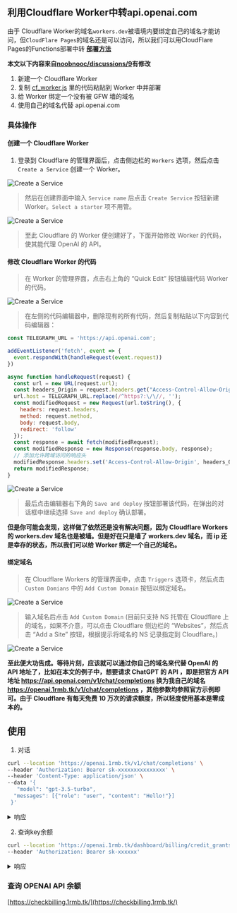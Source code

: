 
## 利用Cloudflare Worker中转api.openai.com


由于 Cloudflare Worker的域名`workers.dev`被墙境内要绑定自己的域名才能访问，但`CloudFlare Pages`的域名还是可以访问，所以我们可以用CloudFlare Pages的Functions部署中转 **[部署方法](./cloudflare_proxy_pages.md)**



**本文以下内容来自[noobnooc/discussions/9](https://github.com/noobnooc/noobnooc/discussions/9)有修改**

1. 新建一个 Cloudflare Worker
2. 复制 [cf_worker.js](https://cdn.jsdelivr.net/gh/x-dr/chatgptProxyAPI@main/cf_worker.js)  里的代码粘贴到 Worker 中并部署
3. 给 Worker 绑定一个没有被 GFW 墙的域名
4. 使用自己的域名代替 api.openai.com

### 具体操作

#### 创建一个 Cloudflare Worker

1. 登录到 Cloudflare 的管理界面后，点击侧边栏的 `Workers` 选项，然后点击 `Create a Service` 创建一个 Worker。

![Create a Service](./img/Cloudflare_Worker1.png)

> 然后在创建界面中输入 `Service name` 后点击 `Create Service` 按钮新建 Worker。`Select a starter` 项不用管。

![Create a Service](./img/Cloudflare_Worker2.png)

> 至此 Cloudflare 的 Worker 便创建好了，下面开始修改 Worker 的代码，使其能代理 OpenAI 的 API。

#### 修改 Cloudflare Worker 的代码

> 在 Worker 的管理界面，点击右上角的 “Quick Edit” 按钮编辑代码 Worker 的代码。

![Create a Service](./img/Cloudflare_Worker3.png)

> 在左侧的代码编辑器中，删除现有的所有代码，然后复制粘贴以下内容到代码编辑器：

```js
const TELEGRAPH_URL = 'https://api.openai.com';

addEventListener('fetch', event => {
  event.respondWith(handleRequest(event.request))
})

async function handleRequest(request) {
  const url = new URL(request.url);
  const headers_Origin = request.headers.get("Access-Control-Allow-Origin") || "*"
  url.host = TELEGRAPH_URL.replace(/^https?:\/\//, '');
  const modifiedRequest = new Request(url.toString(), {
    headers: request.headers,
    method: request.method,
    body: request.body,
    redirect: 'follow'
  });
  const response = await fetch(modifiedRequest);
  const modifiedResponse = new Response(response.body, response);
  // 添加允许跨域访问的响应头
  modifiedResponse.headers.set('Access-Control-Allow-Origin', headers_Origin);
  return modifiedResponse;
}

```


![Create a Service](./img/Cloudflare_Worker4.png)

> 最后点击编辑器右下角的 `Save and deploy` 按钮部署该代码，在弹出的对话框中继续选择 `Save and deploy` 确认部署。



**但是你可能会发现，这样做了依然还是没有解决问题，因为 Cloudflare Workers 的 workers.dev 域名也是被墙。但是好在只是墙了 workers.dev 域名，而 ip 还是幸存的状态，所以我们可以给 Worker 绑定一个自己的域名。**

#### 绑定域名

> 在 Cloudflare Workers 的管理界面中，点击 `Triggers` 选项卡，然后点击 `Custom Domians` 中的 `Add Custom Domain` 按钮以绑定域名。

![Create a Service](./img/Cloudflare_Worker5.png)

> 输入域名后点击 `Add Custom Domain` (目前只支持 NS 托管在 Cloudflare 上的域名，如果不介意，可以点击 Cloudflare 侧边栏的 “Websites”，然后点击 “Add a Site” 按钮，根据提示将域名的 NS 记录指定到 Cloudflare。)

![Create a Service](./img/Cloudflare_Worker6.png)



**至此便大功告成。等待片刻，应该就可以通过你自己的域名来代替 OpenAI 的 API 地址了，比如在本文的例子中，想要请求 ChatGPT 的 API ，即是把官方 API 地址 https://api.openai.com/v1/chat/completions 换为我自己的域名 https://openai.1rmb.tk/v1/chat/completions ，其他参数均参照官方示例即可。由于 Cloudflare 有每天免费 10 万次的请求额度，所以轻度使用基本是零成本的。**



## 使用 

1. 对话

```bash
curl --location 'https://openai.1rmb.tk/v1/chat/completions' \
--header 'Authorization: Bearer sk-xxxxxxxxxxxxxxx' \
--header 'Content-Type: application/json' \
--data '{
   "model": "gpt-3.5-turbo",
  "messages": [{"role": "user", "content": "Hello!"}]
 }'

```

<details>

<summary>响应</summary>

```json
{
    "id": "chatcmpl-6rMlZybwjMQIhFAEaiCmWvMP1BXld",
    "object": "chat.completion",
    "created": 1678176917,
    "model": "gpt-3.5-turbo-0301",
    "usage": {
        "prompt_tokens": 9,
        "completion_tokens": 11,
        "total_tokens": 20
    },
    "choices": [
        {
            "message": {
                "role": "assistant",
                "content": "\n\nHello! How can I assist you today?"
            },
            "finish_reason": "stop",
            "index": 0
        }
    ]
}

```

</details>

2. 查询key余额

```bash
curl --location 'https://openai.1rmb.tk/dashboard/billing/credit_grants' \
--header 'Authorization: Bearer sk-xxxxxx'

```

<details>

<summary>响应</summary>

```json
{
    "object": "credit_summary",
    "total_granted": 18.0,
    "total_used": 9.543368000000001,
    "total_available": 8.456631999999999,
    "grants": {
        "object": "list",
        "data": [
            {
                "object": "credit_grant",
                "id": "xxxxxxx-xxxx-xxxx-xxxx-xxxxxxxxxx",
                "grant_amount": 18.0,
                "used_amount": 18,
                "effective_at": 1666666200.0,
                "expires_at": 1666666600.0
            }
        ]
    }
}
```

</details>



### 查询 OPENAI API 余额

[https://checkbilling.1rmb.tk/](https://checkbilling.1rmb.tk/)
